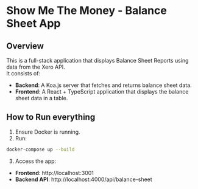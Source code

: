 # Show Me The Money - Balance Sheet App

## Overview

This is a full-stack application that displays Balance Sheet Reports using data from the Xero API.  
It consists of:

- **Backend**: A Koa.js server that fetches and returns balance sheet data.
- **Frontend**: A React + TypeScript application that displays the balance sheet data in a table.

## How to Run everything

1. Ensure Docker is running.
2. Run:

```sh
docker-compose up --build
```

3. Access the app:

- **Frontend**: http://localhost:3001
- **Backend API**: http://localhost:4000/api/balance-sheet
